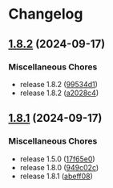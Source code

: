 # Changelog

## [1.8.2](https://github.com/opendigitalteam/aitoolkit/compare/enrich-v1.8.1...enrich-v1.8.2) (2024-09-17)


### Miscellaneous Chores

* release 1.8.2 ([99534d1](https://github.com/opendigitalteam/aitoolkit/commit/99534d10c1c38d6a8e2e032f5763b80373306fe3))
* release 1.8.2 ([a2028c4](https://github.com/opendigitalteam/aitoolkit/commit/a2028c471cd9f6ae7110a2fdd6daa166f4a48467))

## [1.8.1](https://github.com/opendigitalteam/aitoolkit/compare/enrich-v1.8.0...enrich-v1.8.1) (2024-09-17)


### Miscellaneous Chores

* release 1.5.0 ([17f65e0](https://github.com/opendigitalteam/aitoolkit/commit/17f65e0d557e83a628a80ec1a2ce64822d1d6d61))
* release 1.8.0 ([949c02c](https://github.com/opendigitalteam/aitoolkit/commit/949c02c566f825f8256f709e1c486abeb356ef5c))
* release 1.8.1 ([abeff08](https://github.com/opendigitalteam/aitoolkit/commit/abeff0819a0df351b193d9b63187dcbff11d4e57))

